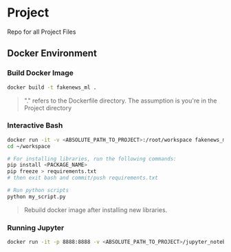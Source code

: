 # Project
Repo for all Project Files

## Docker Environment

### Build Docker Image

```sh
docker build -t fakenews_ml .
```

> "." refers to the Dockerfile directory. The assumption is you're in the Project directory

### Interactive Bash

```sh
docker run -it -v <ABSOLUTE_PATH_TO_PROJECT>:/root/workspace fakenews_ml /bin/bash
cd ~/workspace

# For installing libraries, run the following commands: 
pip install <PACKAGE_NAME>
pip freeze > requirements.txt
# then exit bash and commit/push requirements.txt

# Run python scripts
python my_script.py
```

> Rebuild docker image after installing new libraries.

### Running Jupyter

```sh
docker run -it -p 8888:8888 -v <ABSOLUTE_PATH_TO_PROJECT>/jupyter_notebooks:/root/workspace/notebooks fakenews_ml
```